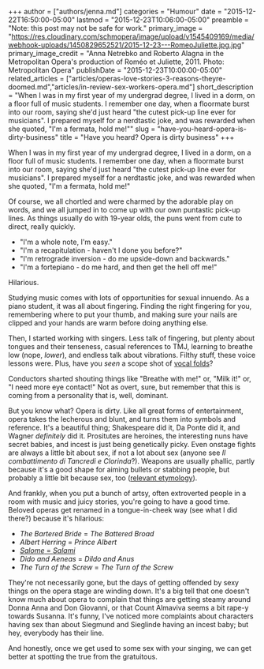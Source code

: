 +++
author = ["authors/jenna.md"]
categories = "Humour"
date = "2015-12-22T16:50:00-05:00"
lastmod = "2015-12-23T10:06:00-05:00"
preamble = "Note: this post may not be safe for work."
primary_image = "https://res.cloudinary.com/schmopera/image/upload/v1545409169/media/webhook-uploads/1450829652521/2015-12-23---RomeoJuliette.jpg.jpg"
primary_image_credit = "Anna Netrebko and Roberto Alagna in the Metropolitan Opera's production of Roméo et Juliette, 2011. Photo: Metropolitan Opera"
publishDate = "2015-12-23T10:00:00-05:00"
related_articles = ["articles/operas-love-stories-3-reasons-theyre-doomed.md","articles/in-review-sex-workers-opera.md"]
short_description = "When I was in my first year of my undergrad degree, I lived in a dorm, on a floor full of music students. I remember one day, when a floormate burst into our room, saying she&#039;d just heard &quot;the cutest pick-up line ever for musicians&quot;. I prepared myself for a nerdtastic joke, and was rewarded when she quoted, &quot;I&#039;m a fermata, hold me!&quot;"
slug = "have-you-heard-opera-is-dirty-business"
title = "Have you heard? Opera is dirty business"
+++

When I was in my first year of my undergrad degree, I lived in a dorm, on a floor full of music students. I remember one day, when a floormate burst into our room, saying she'd just heard "the cutest pick-up line ever for musicians". I prepared myself for a nerdtastic joke, and was rewarded when she quoted, "I'm a fermata, hold me!"

Of course, we all chortled and were charmed by the adorable play on words, and we all jumped in to come up with our own puntastic pick-up lines. As things usually do with 19-year olds, the puns went from cute to direct, really quickly.

- "I'm a whole note, I'm easy."
- "I'm a recapitulation - haven't I done you before?"
- "I'm retrograde inversion - do me upside-down and backwards."
- "I'm a fortepiano - do me hard, and then get the hell off me!"

Hilarious.

Studying music comes with lots of opportunities for sexual innuendo. As a piano student, it was all about fingering. Finding the right fingering for you, remembering where to put your thumb, and making sure your nails are clipped and your hands are warm before doing anything else.

Then, I started working with singers. Less talk of fingering, but plenty about tongues and their tenseness, casual references to TMJ, learning to breathe low (nope, *lower*), and endless talk about vibrations. Filthy stuff, these voice lessons were. Plus, have you *seen* a scope shot of [vocal folds](https://youtu.be/y2okeYVclQo?t=44)?

Conductors sharted shouting things like "Breathe with me!" or, "Milk it!" or, "I need more eye contact!" Not as overt, sure, but remember that this is coming from a personality that is, well, dominant.

But you know what? Opera is dirty. Like all great forms of entertainment, opera takes the lecherous and blunt, and turns them into symbols and reference. It's a beautiful thing; Shakespeare did it, Da Ponte did it, and Wagner *definitely* did it. Prositutes are heroines, the interesting nuns have secret babies, and incest is just being genetically picky. Even onstage fights are always a little bit about sex, if not a lot about sex (anyone see *Il combattimento di Tancredi e Clorinda*?). Weapons are usually phallic, partly because it's a good shape for aiming bullets or stabbing people, but probably a little bit because sex, too ([relevant etymology](http://www.etymonline.com/index.php?allowed_in_frame=0&search=vagina)).

And frankly, when you put a bunch of artsy, often extroverted people in a room with music and juicy stories, you're going to have a good time. Beloved operas get renamed in a tongue-in-cheek way (see what I did there?) because it's hilarious: 

- *The Bartered Bride* = *The Battered Broad* 
- *Albert Herring* = *Prince Albert*
- [*Salome* = *Salami*](/mewsy-goes-to-the-opera/)
- *Dido and Aeneas* = *Dildo and Anus*
- *The Turn of the Screw* = *The Turn of the Screw*

They're not necessarily gone, but the days of getting offended by sexy things on the opera stage are winding down. It's a big tell that one doesn't know much about opera to complain that things are getting steamy around Donna Anna and Don Giovanni, or that Count Almaviva seems a bit rape-y towards Susanna. It's funny, I've noticed more complaints about characters having sex than about Siegmund and Sieglinde having an incest baby; but hey, everybody has their line.

And honestly, once we get used to some sex with your singing, we can get better at spotting the true from the gratuitous.
